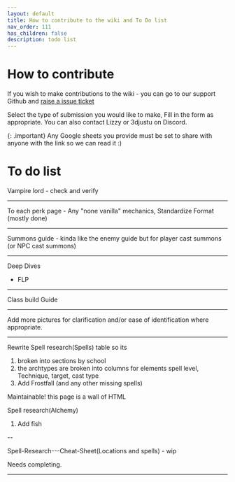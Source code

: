 ```yaml
---
layout: default
title: How to contribute to the wiki and To Do list
nav_order: 111
has_children: false
description: todo list
---
```

# How to contribute

If you wish to make contributions to the wiki - you can go to our support Github and [raise a issue ticket](https://github.com/Wildlander-mod/Support/issues/new/choose)

Select the type of submission you would like to make, Fill in the form as appropriate. You can also contact Lizzy or 3djustu on Discord.

{: .important}
Any Google sheets you provide must be set to share with anyone with the link so we can read it :)

# To do list

Vampire lord - check and verify

---

To each perk page - Any "none vanilla" mechanics, Standardize Format (mostly done)

---

Summons guide - kinda like the enemy guide but for player cast summons (or NPC cast summons)

---

Deep Dives
* FLP

---

Class build Guide

---

Add more pictures for clarification and/or ease of identification where appropriate.

---
Rewrite Spell research(Spells) table so its 

1) broken into sections by school
2) the archtypes are broken into columns for elements spell level, Technique, target, cast type
3) Add Frostfall (and any other missing spells)

Maintainable! this page is a wall of HTML

Spell research(Alchemy)
1) Add fish

--

Spell-Research---Cheat-Sheet(Locations and spells) - wip

Needs completing.

---


